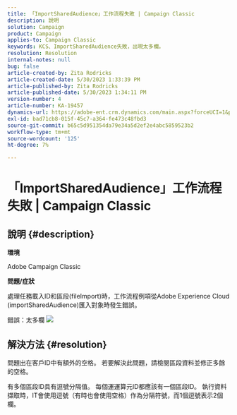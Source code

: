 ```yaml
---
title: 「ImportSharedAudience」工作流程失敗 | Campaign Classic
description: 說明
solution: Campaign
product: Campaign
applies-to: Campaign Classic
keywords: KCS、ImportSharedAudience失敗，出現太多欄。
resolution: Resolution
internal-notes: null
bug: false
article-created-by: Zita Rodricks
article-created-date: 5/30/2023 1:33:39 PM
article-published-by: Zita Rodricks
article-published-date: 5/30/2023 1:34:11 PM
version-number: 4
article-number: KA-19457
dynamics-url: https://adobe-ent.crm.dynamics.com/main.aspx?forceUCI=1&pagetype=entityrecord&etn=knowledgearticle&id=da89e594-eefe-ed11-8f6e-6045bd0063aa
exl-id: bad71cb8-015f-45c7-a364-fe473c48fbd3
source-git-commit: b65c5d951354da79e34a5d2ef2e4abc5859523b2
workflow-type: tm+mt
source-wordcount: '125'
ht-degree: 7%

---
```


# 「ImportSharedAudience」工作流程失敗 | Campaign Classic

## 說明 {#description}


<b>環境</b>

Adobe Campaign Classic

<b>問題/症狀</b>

處理任務載入ID和區段(fileImport)時，工作流程例項從Adobe Experience Cloud (importSharedAudience)匯入對象時發生錯誤。

錯誤：太多欄
![](https://adobe.sharepoint.com/sites/D365EntAttachments/account/604485c9-a5ed-e811-a94a-000d3a34e4b0/incident/E-000185882/Fileimport%20Error.png)

## 解決方法 {#resolution}


問題出在客戶ID中有額外的空格。 若要解決此問題，請檢閱區段資料並修正多餘的空格。

有多個區段ID具有逗號分隔值。 每個運運算元ID都應該有一個區段ID。 執行資料擷取時，IT會使用逗號（有時也會使用空格）作為分隔符號，而1個逗號表示2個欄。
